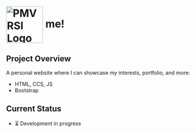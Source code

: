 # <img src="https://media.discordapp.net/attachments/1249331121238442090/1302622279410384956/Pmvrsi.png?ex=6728c908&is=67277788&hm=aa2a6c3e9fdf71598fefac1c7ccebe659056e3ee860ba5f6a28e9b5904b359c6&=&format=webp&quality=lossless&width=1100&height=344" alt="PMVRSI Logo" width="100" style="vertical-align: middle"> me! 


## Project Overview
A personal website where I can showcase my interests, portfolio, and more:
- HTML, CCS, JS
- Bootstrap

## Current Status
- ⏳ Development in progress


